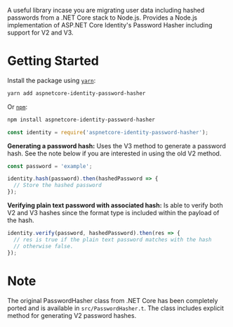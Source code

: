 A useful library incase you are migrating user data including hashed passwords from a .NET Core stack to Node.js. Provides a Node.js implementation of ASP.NET Core Identity's Password Hasher including support for V2 and V3.

# Getting Started

Install the package using [`yarn`](https://yarnpkg.com/):

```bash
yarn add aspnetcore-identity-password-hasher
```

Or [`npm`](https://www.npmjs.com/):

```bash
npm install aspnetcore-identity-password-hasher
```

```javascript
const identity = require('aspnetcore-identity-password-hasher');
```

**Generating a password hash:**
Uses the V3 method to generate a password hash. See the note below if you are interested in using the old V2 method.

```javascript
const password = 'example';

identity.hash(password).then(hashedPassword => {
  // Store the hashed password
});
```

**Verifying plain text password with associated hash:**
Is able to verify both V2 and V3 hashes since the format type is included within the payload of the hash.

```javascript
identity.verify(password, hashedPassword).then(res => {
  // res is true if the plain text password matches with the hash
  // otherwise false.
});
```

# Note

The original PasswordHasher class from .NET Core has been completely ported and is available in `src/PasswordHasher.t`. The class includes explicit method for generating V2 password hashes.
